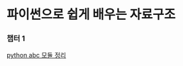 <h1>파이썬으로 쉽게 배우는 자료구조</h1>

<h3>챕터 1</h3>
<a href="https://velog.io/@myung_1/Python-abc-%EB%AA%A8%EB%93%88" target="_blank">python abc 모듈 정리</a>